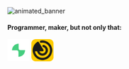 ![animated_banner](https://github.com/user-attachments/assets/c947c316-1ce4-4c91-bdff-9eebbcda6910)

#### Programmer, maker, but not only that:

[<img src="https://github.com/GazButane/MatterIndex/blob/master/logoMI.png?raw=true" alt="MatterIndex" width="50px"/>](https://github.com/GazButane/MatterIndex)  [<img src="https://github.com/GazButane/LAN_Scanner/blob/master/LSIcon.png?raw=true" alt="MatterIndex" width="50px"/>](https://github.com/GazButane/LAN_Scanner)
